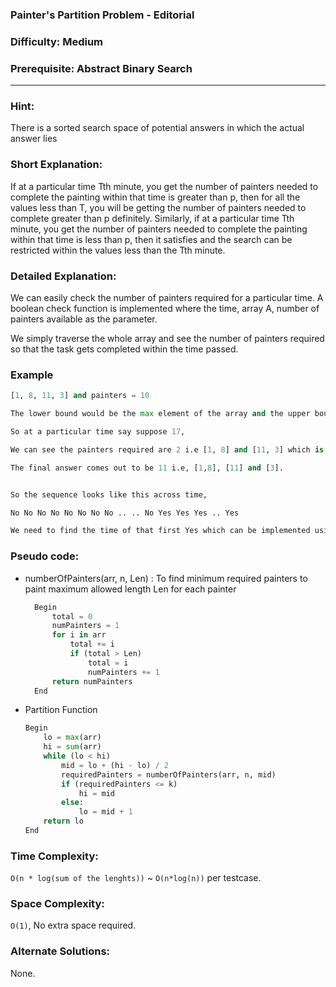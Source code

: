### **Painter's Partition Problem - Editorial**

### **Difficulty**: Medium

### **Prerequisite**: Abstract Binary Search
---
### **Hint:**

There is a sorted search space of potential answers in which the actual answer lies

### **Short Explanation**:

If at a particular time Tth minute, you get the number of painters needed to complete the painting within that time is greater than p, then for all the values less than T, you will be getting the number of painters needed to complete greater than p definitely. Similarly, if at a particular time Tth minute, you get the number of painters needed to complete the painting within that time is less than p, then it satisfies and the search can be restricted within the values less than the Tth minute.

### **Detailed Explanation**:

We can easily check the number of painters required for a particular time. A boolean check function is implemented where the time, array A, number of painters available as the parameter.

We simply traverse the whole array and see the number of painters required so that the task gets completed within the time passed.

### Example

```python
[1, 8, 11, 3] and painters = 10

The lower bound would be the max element of the array and the upper bound is the sum of the elements initially. (lower bound because below that, a board will always remain left not painted and the solution becomes impossible, upper bound because when only one painter is available then the time is the sum of the lengths).

So at a particular time say suppose 17,

We can see the painters required are 2 i.e [1, 8] and [11, 3] which is feasible so now check for values lesser than 17.

The final answer comes out to be 11 i.e, [1,8], [11] and [3].


So the sequence looks like this across time,

No No No No No No No No .. .. No Yes Yes Yes .. Yes

We need to find the time of that first Yes which can be implemented using binary search since the function is monotonic in nature.

```
### **Pseudo code:**

* numberOfPainters(arr, n, Len) : To find minimum required painters to paint maximum allowed length Len for each painter
  ```python
    Begin
        total = 0
        numPainters = 1
        for i in arr
            total += i
            if (total > Len)
                total = i
                numPainters += 1
        return numPainters
    End
  ```   
* Partition Function
    ```python
    Begin
        lo = max(arr)
        hi = sum(arr)
        while (lo < hi)
            mid = lo + (hi - lo) / 2
            requiredPainters = numberOfPainters(arr, n, mid)
            if (requiredPainters <= k)
                hi = mid
            else:
                lo = mid + 1
        return lo
    End
  ```   


### **Time Complexity**:
`O(n * log(sum of the lenghts))` ~ `O(n*log(n))` per testcase.

### **Space Complexity**:

`O(1)`, No extra space required.

### **Alternate Solutions**:
None.
